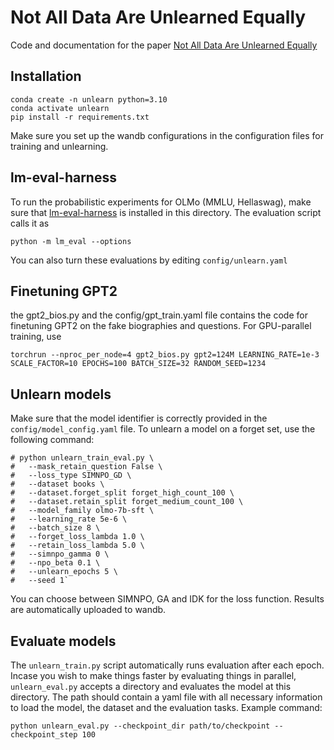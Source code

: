 # Not All Data Are Unlearned Equally

Code and documentation for the paper [Not All Data Are Unlearned Equally](https://arxiv.org/pdf/2504.05058)

## Installation

```
conda create -n unlearn python=3.10
conda activate unlearn
pip install -r requirements.txt
```
Make sure you set up the wandb configurations in the configuration files for training and unlearning. 


## lm-eval-harness
To run the probabilistic experiments for OLMo (MMLU, Hellaswag), make sure that [lm-eval-harness](https://github.com/EleutherAI/lm-evaluation-harness) is installed in this directory. The evaluation script calls it as 
```
python -m lm_eval --options
```
You can also turn these evaluations by editing ```config/unlearn.yaml```

## Finetuning GPT2

the gpt2_bios.py and the config/gpt_train.yaml file contains the code for finetuning GPT2 on the fake biographies and questions. For GPU-parallel training, use

```
torchrun --nproc_per_node=4 gpt2_bios.py gpt2=124M LEARNING_RATE=1e-3 SCALE_FACTOR=10 EPOCHS=100 BATCH_SIZE=32 RANDOM_SEED=1234
```



## Unlearn models
Make sure that the model identifier is correctly provided in the `config/model_config.yaml` file. To unlearn a model on a forget set, use the following command:
```
# python unlearn_train_eval.py \
#   --mask_retain_question False \
#   --loss_type SIMNPO_GD \
#   --dataset books \
#   --dataset.forget_split forget_high_count_100 \
#   --dataset.retain_split forget_medium_count_100 \
#   --model_family olmo-7b-sft \
#   --learning_rate 5e-6 \
#   --batch_size 8 \
#   --forget_loss_lambda 1.0 \
#   --retain_loss_lambda 5.0 \
#   --simnpo_gamma 0 \
#   --npo_beta 0.1 \
#   --unlearn_epochs 5 \
#   --seed 1`
```

You can choose between SIMNPO, GA and IDK for the loss function. Results are automatically uploaded to wandb.

## Evaluate models

The `unlearn_train.py` script automatically runs evaluation after each epoch. Incase you wish to make things faster by evaluating things in parallel, `unlearn_eval.py` accepts a directory and evaluates the model at this directory. The path should contain a yaml file with all necessary information to load the model, the dataset and the evaluation tasks.
Example command:
```
python unlearn_eval.py --checkpoint_dir path/to/checkpoint --checkpoint_step 100
```


